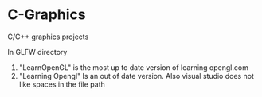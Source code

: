 # C-Graphics
C/C++ graphics projects

In GLFW directory
  1) "LearnOpenGL" is the most up to date version of learning opengl.com
  2) "Learning Opengl" Is an out of date version. Also visual studio does not like spaces in the file path
